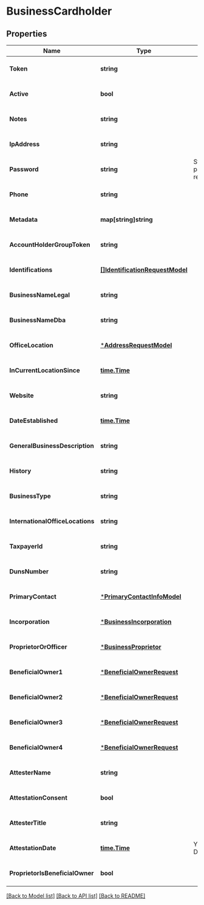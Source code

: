 # BusinessCardholder

## Properties
Name | Type | Description | Notes
------------ | ------------- | ------------- | -------------
**Token** | **string** |  | [optional] [default to null]
**Active** | **bool** |  | [optional] [default to null]
**Notes** | **string** |  | [optional] [default to null]
**IpAddress** | **string** |  | [optional] [default to null]
**Password** | **string** | Strong password required | [optional] [default to null]
**Phone** | **string** |  | [optional] [default to null]
**Metadata** | **map[string]string** |  | [optional] [default to null]
**AccountHolderGroupToken** | **string** |  | [optional] [default to null]
**Identifications** | [**[]IdentificationRequestModel**](IdentificationRequestModel.md) |  | [optional] [default to null]
**BusinessNameLegal** | **string** |  | [optional] [default to null]
**BusinessNameDba** | **string** |  | [optional] [default to null]
**OfficeLocation** | [***AddressRequestModel**](AddressRequestModel.md) |  | [optional] [default to null]
**InCurrentLocationSince** | [**time.Time**](time.Time.md) |  | [optional] [default to null]
**Website** | **string** |  | [optional] [default to null]
**DateEstablished** | [**time.Time**](time.Time.md) |  | [optional] [default to null]
**GeneralBusinessDescription** | **string** |  | [optional] [default to null]
**History** | **string** |  | [optional] [default to null]
**BusinessType** | **string** |  | [optional] [default to null]
**InternationalOfficeLocations** | **string** |  | [optional] [default to null]
**TaxpayerId** | **string** |  | [optional] [default to null]
**DunsNumber** | **string** |  | [optional] [default to null]
**PrimaryContact** | [***PrimaryContactInfoModel**](PrimaryContactInfoModel.md) |  | [optional] [default to null]
**Incorporation** | [***BusinessIncorporation**](business_incorporation.md) |  | [optional] [default to null]
**ProprietorOrOfficer** | [***BusinessProprietor**](business_proprietor.md) |  | [optional] [default to null]
**BeneficialOwner1** | [***BeneficialOwnerRequest**](beneficial_owner_request.md) |  | [optional] [default to null]
**BeneficialOwner2** | [***BeneficialOwnerRequest**](beneficial_owner_request.md) |  | [optional] [default to null]
**BeneficialOwner3** | [***BeneficialOwnerRequest**](beneficial_owner_request.md) |  | [optional] [default to null]
**BeneficialOwner4** | [***BeneficialOwnerRequest**](beneficial_owner_request.md) |  | [optional] [default to null]
**AttesterName** | **string** |  | [optional] [default to null]
**AttestationConsent** | **bool** |  | [optional] [default to null]
**AttesterTitle** | **string** |  | [optional] [default to null]
**AttestationDate** | [**time.Time**](time.Time.md) | YYYY-MM-DDThh:mm:ssZ | [optional] [default to null]
**ProprietorIsBeneficialOwner** | **bool** |  | [optional] [default to null]

[[Back to Model list]](../README.md#documentation-for-models) [[Back to API list]](../README.md#documentation-for-api-endpoints) [[Back to README]](../README.md)


